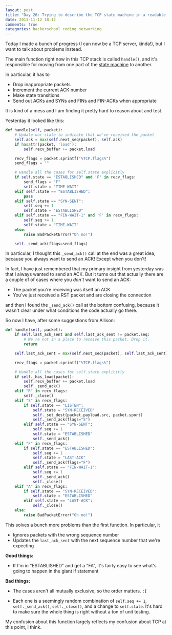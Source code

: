 ```yaml
---
layout: post
title: "Day 26: Trying to describe the TCP state machine in a readable way. Failing."
date: 2013-11-12 18:12
comments: true
categories: hackerschool coding networking
---
```


Today I made a bunch of progress (I can now be a TCP server, kinda!), but I want to
talk about problems instead.

The main function right now in this TCP stack is called `handle()`, and
it's responsible for moving from one part of the
[state machine](http://www.tcpipguide.com/free/t_TCPOperationalOverviewandtheTCPFiniteStateMachineF-2.htm)
to another.

In particular, it has to

* Drop inappropriate packets
* Increment the current ACK number
* Make state transitions
* Send out ACKs and SYNs and FINs and FIN-ACKs when appropriate

It is kind of a mess and I am finding it pretty hard to reason about and
test.

Yesterday it looked like this:

```python
def handle(self, packet):
    # Update our state to indicate that we've received the packet
    self.ack = max(self.next_seq(packet), self.ack)
    if hasattr(packet, 'load'):
        self.recv_buffer += packet.load

    recv_flags = packet.sprintf("%TCP.flags%")
    send_flags = ""

    # Handle all the cases for self.state explicitly
    if self.state == "ESTABLISHED" and 'F' in recv_flags:
        send_flags = "F"
        self.state = "TIME-WAIT"
    elif self.state == "ESTABLISHED":
        pass
    elif self.state == "SYN-SENT":
        self.seq += 1
        self.state = "ESTABLISHED"
    elif self.state == "FIN-WAIT-1" and 'F' in recv_flags:
        self.seq += 1
        self.state = "TIME-WAIT"
    else:
        raise BadPacketError("Oh no!")

    self._send_ack(flags=send_flags)
```

In particular, I thought this `_send_ack()` call at the end was a great idea,
because you always want to send an ACK! Except when you don't!

In fact, I have just remembered that my primary insight from yesterday was that
I always wanted to send an ACK. But it turns out that actually there are a
couple of of cases where you *don't* want to send an ACK:

* The packet you're receiving was itself an ACK
* You've just received a RST packet and are closing the connection

and then I found the `_send_ack()` call at the bottom confusing, because it
wasn't clear under what conditions the code actually go there.

So now I have, after some suggestions from Allison:

```python
def handle(self, packet):
    if self.last_ack_sent and self.last_ack_sent != packet.seq:
        # We're not in a place to receive this packet. Drop it.
        return

    self.last_ack_sent = max(self.next_seq(packet), self.last_ack_sent)

    recv_flags = packet.sprintf("%TCP.flags%")

    # Handle all the cases for self.state explicitly
    if self._has_load(packet):
        self.recv_buffer += packet.load
        self._send_ack()
    elif "R" in recv_flags:
        self._close()
    elif "S" in recv_flags:
        if self.state == "LISTEN":
            self.state = "SYN-RECEIVED"
            self._set_dest(packet.payload.src, packet.sport)
            self._send_ack(flags="S")
        elif self.state == "SYN-SENT":
            self.seq += 1
            self.state = "ESTABLISHED"
            self._send_ack()
    elif "F" in recv_flags:
        if self.state == "ESTABLISHED":
            self.seq += 1
            self.state = "LAST-ACK"
            self._send_ack(flags="F")
        elif self.state == "FIN-WAIT-1":
            self.seq += 1
            self._send_ack()
            self._close()
    elif "A" in recv_flags:
        if self.state == "SYN-RECEIVED":
            self.state = "ESTABLISHED"
        elif self.state == "LAST-ACK":
            self._close()
    else:
        raise BadPacketError("Oh no!")
```

This solves a bunch more problems than the first function. In particular, it

* Ignores packets with the wrong sequence number
* Updates the `last_ack_sent` with the next sequence number that we're expecting

**Good things:**

* If I'm in "ESTABLISHED" and get a "FA", it's fairly easy to see what's going to
  happen in the giant if statement

**Bad things:**

* The cases aren't all mutually exclusive, so the order matters. `:[`

* Each one is a seemingly random combination of `self.seq += 1`,
  `self._send_ack()`, `self._close()`, and a change to `self.state`. It's hard to
  make sure the whole thing is right without a ton of unit testing.

My confusion about this function largely reflects my confusion about TCP at
this point, I think.
